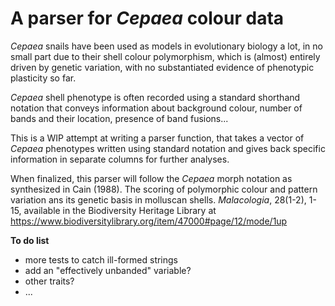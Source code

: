 # A parser for *Cepaea* colour data

*Cepaea* snails have been used as models in evolutionary biology a lot, in no small part due to their shell colour polymorphism, which is (almost) entirely driven by genetic variation, with no substantiated evidence of phenotypic plasticity so far.  

*Cepaea* shell phenotype is often recorded using a standard shorthand notation that conveys information about background colour, number of bands and their location, presence of band fusions...  

This is a WIP attempt at writing a parser function, that takes a vector of *Cepaea* phenotypes written using standard notation and gives back specific information in separate columns for further analyses.

When finalized, this parser will follow the *Cepaea* morph notation as synthesized in Cain (1988). The scoring of polymorphic colour and pattern variation ans its genetic basis in molluscan shells. *Malacologia*, 28(1-2), 1-15, available in the Biodiversity Heritage Library at https://www.biodiversitylibrary.org/item/47000#page/12/mode/1up

**To do list**

- more tests to catch ill-formed strings
- add an "effectively unbanded" variable?
- other traits?
- ...
